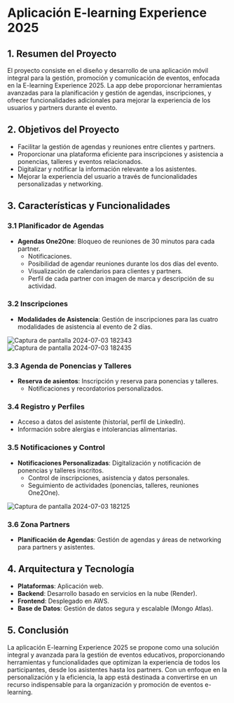 # Aplicación E-learning Experience 2025

## 1. Resumen del Proyecto
El proyecto consiste en el diseño y desarrollo de una aplicación móvil integral para la gestión, promoción y comunicación de eventos, enfocada en la E-learning Experience 2025. La app debe proporcionar herramientas avanzadas para la planificación y gestión de agendas, inscripciones, y ofrecer funcionalidades adicionales para mejorar la experiencia de los usuarios y partners durante el evento.

## 2. Objetivos del Proyecto
- Facilitar la gestión de agendas y reuniones entre clientes y partners.
- Proporcionar una plataforma eficiente para inscripciones y asistencia a ponencias, talleres y eventos relacionados.
- Digitalizar y notificar la información relevante a los asistentes.
- Mejorar la experiencia del usuario a través de funcionalidades personalizadas y networking.

## 3. Características y Funcionalidades

### 3.1 Planificador de Agendas
- **Agendas One2One**: Bloqueo de reuniones de 30 minutos para cada partner.
  - Notificaciones.
  - Posibilidad de agendar reuniones durante los dos días del evento.
  - Visualización de calendarios para clientes y partners.
  - Perfil de cada partner con imagen de marca y descripción de su actividad.

### 3.2 Inscripciones
- **Modalidades de Asistencia**: Gestión de inscripciones para las cuatro modalidades de asistencia al evento de 2 días.
  
![Captura de pantalla 2024-07-03 182343](https://github.com/sentobc13/Front-Proyecto-Final-Tripulaciones/assets/160127899/58e59e5b-bcd9-4f08-828a-7dce5c54b18e) ![Captura de pantalla 2024-07-03 182435](https://github.com/sentobc13/Front-Proyecto-Final-Tripulaciones/assets/160127899/86154855-9628-46ae-9e07-ae62dfc032b7)

### 3.3 Agenda de Ponencias y Talleres
- **Reserva de asientos**: Inscripción y reserva para ponencias y talleres.
  - Notificaciones y recordatorios personalizados.

### 3.4 Registro y Perfiles
- Acceso a datos del asistente (historial, perfil de LinkedIn).
- Información sobre alergias e intolerancias alimentarias.

### 3.5 Notificaciones y Control
- **Notificaciones Personalizadas**: Digitalización y notificación de ponencias y talleres inscritos.
  - Control de inscripciones, asistencia y datos personales.
  - Seguimiento de actividades (ponencias, talleres, reuniones One2One).
    
![Captura de pantalla 2024-07-03 182125](https://github.com/sentobc13/Front-Proyecto-Final-Tripulaciones/assets/160127899/65832808-3803-43a2-8aa1-92e62c293a71)

### 3.6 Zona Partners
- **Planificación de Agendas**: Gestión de agendas y áreas de networking para partners y asistentes.

## 4. Arquitectura y Tecnología
- **Plataformas**: Aplicación web.
- **Backend**: Desarrollo basado en servicios en la nube (Render).
- **Frontend**: Desplegado en AWS.
- **Base de Datos**: Gestión de datos segura y escalable (Mongo Atlas).

## 5. Conclusión
La aplicación E-learning Experience 2025 se propone como una solución integral y avanzada para la gestión de eventos educativos, proporcionando herramientas y funcionalidades que optimizan la experiencia de todos los participantes, desde los asistentes hasta los partners. Con un enfoque en la personalización y la eficiencia, la app está destinada a convertirse en un recurso indispensable para la organización y promoción de eventos e-learning.

